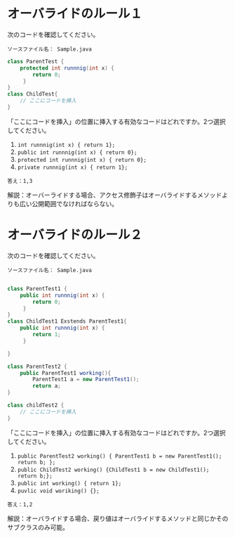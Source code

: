 # オーバライドのルール１

次のコードを確認してください。

`ソースファイル名： Sample.java`
```java
class ParentTest {
	protected int runnnig(int x) {
	 	return 0;
	 }
}
class ChildTest{
	// ここにコードを挿入
}
```
「ここにコードを挿入」の位置に挿入する有効なコードはどれですか。2つ選択してください。

1. `int runnnig(int x) { return 1};`
1. `public int runnnig(int x) { return 0};`
1. `protected int runnnig(int x) { return 0};`
1. `private runnnig(int x) { return 1};`



`答え：1,3`

解説：オーバーライドする場合、アクセス修飾子はオーバライドするメソッドよりも広い公開範囲でなければならない。

# オーバライドのルール２

次のコードを確認してください。

`ソースファイル名： Sample.java`
```java

class ParentTest1 {
	public int runnnig(int x) {
	 	return 0;
	 }
}
class ChildTest1 Exstends ParentTest1{
	public int runnnig(int x) {
	 	return 1;
	 }

}

class ParentTest2 {
	public ParentTest1 working(){
		ParentTest1 a = new ParentTest1();
		return a;
}

class childTest2 {
	// ここにコードを挿入
}

```
「ここにコードを挿入」の位置に挿入する有効なコードはどれですか。2つ選択してください。

1. `public ParentTest2 working() { ParentTest1 b = new ParentTest1(); return b; };`
1. `public ChildTest2 working() {ChildTest1 b = new ChildTest1(); return b;};`
1. `public int working() { return 1};`
1. `puvlic void woriking() {};`



`答え：1,2`

解説：オーバライドする場合、戻り値はオーバライドするメソッドと同じかそのサブクラスのみ可能。